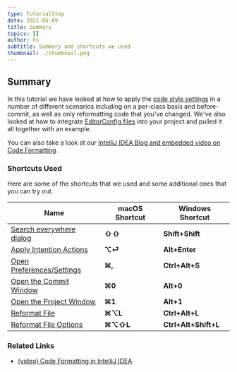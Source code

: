 ```yaml
---
type: TutorialStep
date: 2021-06-09
title: Summary
topics: []
author: hs
subtitle: Summary and shortcuts we used
thumbnail: ./thumbnail.png
---
```


## Summary
In this tutorial we have looked at how to apply the [code style settings](https://www.jetbrains.com/help/idea/configuring-code-style.html) in a number of different scenarios including on a per-class basis and before-commit, as well as only reformatting code that you've changed. We've also looked at how to integrate [EditorConfig files](https://editorconfig.org/) into your project and pulled it all together with an example.

You can also take a look at our [IntelliJ IDEA Blog and embedded video on Code Formatting](https://blog.jetbrains.com/idea/2020/06/code-formatting/).

### Shortcuts Used
Here are some of the shortcuts that we used and some additional ones that you can try out.

| Name                                                                                                          | macOS Shortcut | Windows Shortcut     |
|---------------------------------------------------------------------------------------------------------------|----------------|----------------------|
| [Search everywhere dialog](https://www.jetbrains.com/help/idea/searching-everywhere.html)                     | **⇧⇧**         | **Shift+Shift**      |
| [Apply Intention Actions](https://www.jetbrains.com/help/idea/intention-actions.html#apply-intention-actions) | **⌥⏎**         | **Alt+Enter**        |
| [Open Preferences/Settings](https://www.jetbrains.com/help/idea/configure-project-settings.html)              | **⌘,**         | **Ctrl+Alt+S**       |
| [Open the Commit Window](https://www.jetbrains.com/help/idea/commit-and-push-changes.html#commit)             | **⌘0**         | **Alt+0**            |
| [Open the Project Window](https://www.jetbrains.com/help/idea/project-tool-window.html)                       | **⌘1**         | **Alt+1**            |
| [Reformat File](https://www.jetbrains.com/help/idea/reformat-and-rearrange-code.html#reformat_code)           | **⌘⌥L**        | **Ctrl+Alt+L**       |
| [Reformat File Options](https://www.jetbrains.com/help/idea/reformat-and-rearrange-code.html#reformat_file)   | **⌘⌥⇧L**       | **Ctrl+Alt+Shift+L** |

### Related Links
- [(video) Code Formatting in IntelliJ IDEA](https://www.youtube.com/watch?v=vjVWjocENLg)
